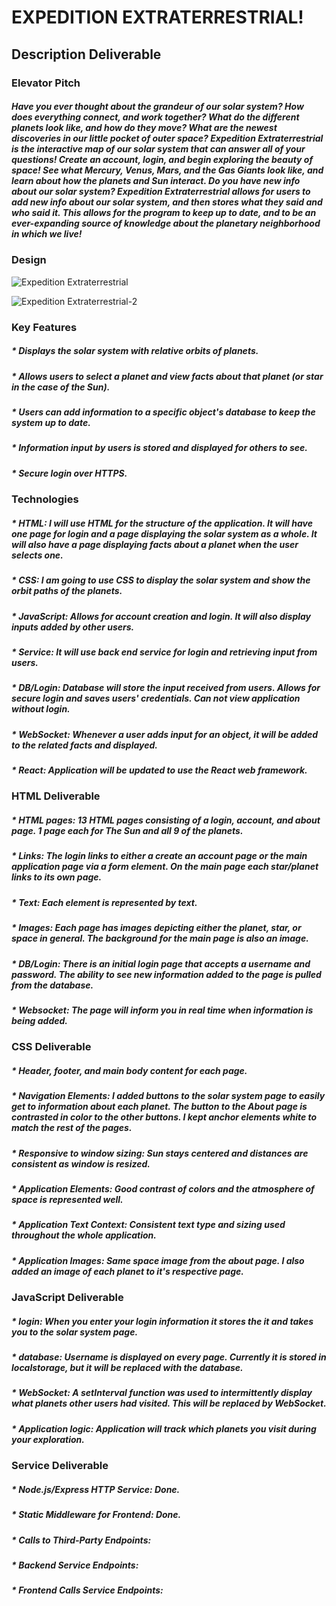 # EXPEDITION EXTRATERRESTRIAL!
## Description Deliverable

### Elevator Pitch
##### Have you ever thought about the grandeur of our solar system? How does everything connect, and work together? What do the different planets look like, and how do they move? What are the newest discoveries in our little pocket of outer space? Expedition Extraterrestrial is the interactive map of our solar system that can answer all of your questions! Create an account, login, and begin exploring the beauty of space! See what Mercury, Venus, Mars, and the Gas Giants look like, and learn about how the planets and Sun interact. Do you have new info about our solar system? Expedition Extraterrestrial allows for users to add new info about our solar system, and then stores what they said and who said it. This allows for the program to keep up to date, and to be an ever-expanding source of knowledge about the planetary neighborhood in which we live!

### Design


![Expedition Extraterrestrial](https://github.com/qbarger/Startup-App/assets/54420597/b0ae911d-75c0-48ef-b48e-eeb2bcd0a135)

![Expedition Extraterrestrial-2](https://github.com/qbarger/Startup-App/assets/54420597/97b3387f-496b-4ec8-90ef-d626fabfae90)


### Key Features
##### * Displays the solar system with relative orbits of planets.
##### * Allows users to select a planet and view facts about that planet (or star in the case of the Sun).
##### * Users can add information to a specific object's database to keep the system up to date.
##### * Information input by users is stored and displayed for others to see.
##### * Secure login over HTTPS.

### Technologies
##### * HTML: I will use HTML for the structure of the application. It will have one page for login and a page displaying the solar system as a whole. It will also have a page displaying facts about a planet when the user selects one.
##### * CSS: I am going to use CSS to display the solar system and show the orbit paths of the planets.
##### * JavaScript: Allows for account creation and login. It will also display inputs added by other users.
##### * Service: It will use back end service for login and retrieving input from users.
##### * DB/Login: Database will store the input received from users. Allows for secure login and saves users' credentials. Can not view application without login.
##### * WebSocket: Whenever a user adds input for an object, it will be added to the related facts and displayed.
##### * React: Application will be updated to use the React web framework.

### HTML Deliverable
##### * HTML pages: 13 HTML pages consisting of a login, account, and about page. 1 page each for The Sun and all 9 of the planets.
##### * Links: The login links to either a create an account page or the main application page via a form element. On the main page each star/planet links to its own page.
##### * Text: Each element is represented by text.
##### * Images: Each page has images depicting either the planet, star, or space in general. The background for the main page is also an image.
##### * DB/Login: There is an initial login page that accepts a username and password. The ability to see new information added to the page is pulled from the database.
##### * Websocket: The page will inform you in real time when information is being added.

### CSS Deliverable
##### * Header, footer, and main body content for each page.
##### * Navigation Elements: I added buttons to the solar system page to easily get to information about each planet. The button to the About page is contrasted in color to the other buttons. I kept anchor elements white to match the rest of the pages.
##### * Responsive to window sizing: Sun stays centered and distances are consistent as window is resized.
##### * Application Elements: Good contrast of colors and the atmosphere of space is represented well.
##### * Application Text Context: Consistent text type and sizing used throughout the whole application.
##### * Application Images: Same space image from the about page. I also added an image of each planet to it's respective page.

### JavaScript Deliverable
##### * login: When you enter your login information it stores the it and takes you to the solar system page.
##### * database: Username is displayed on every page. Currently it is stored in localstorage, but it will be replaced with the database.
##### * WebSocket: A setInterval function was used to intermittently display what planets other users had visited. This will be replaced by WebSocket.
##### * Application logic: Application will track which planets you visit during your exploration.

### Service Deliverable
##### * Node.js/Express HTTP Service: Done.
##### * Static Middleware for Frontend: Done.
##### * Calls to Third-Party Endpoints: 
##### * Backend Service Endpoints:
##### * Frontend Calls Service Endpoints:
